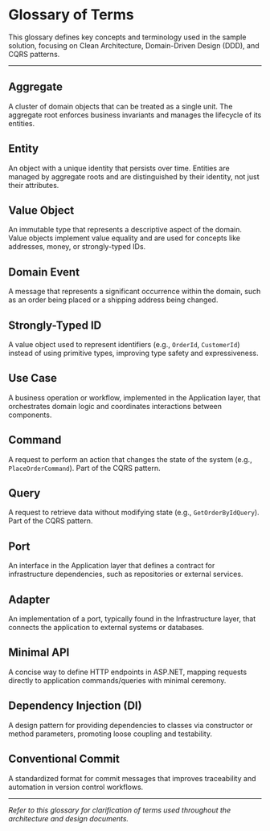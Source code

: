 # Glossary of Terms

This glossary defines key concepts and terminology used in the sample solution, focusing on Clean Architecture, Domain-Driven Design (DDD), and CQRS patterns.

---

## Aggregate
A cluster of domain objects that can be treated as a single unit. The aggregate root enforces business invariants and manages the lifecycle of its entities.

## Entity
An object with a unique identity that persists over time. Entities are managed by aggregate roots and are distinguished by their identity, not just their attributes.

## Value Object
An immutable type that represents a descriptive aspect of the domain. Value objects implement value equality and are used for concepts like addresses, money, or strongly-typed IDs.

## Domain Event
A message that represents a significant occurrence within the domain, such as an order being placed or a shipping address being changed.

## Strongly-Typed ID
A value object used to represent identifiers (e.g., `OrderId`, `CustomerId`) instead of using primitive types, improving type safety and expressiveness.

## Use Case
A business operation or workflow, implemented in the Application layer, that orchestrates domain logic and coordinates interactions between components.

## Command
A request to perform an action that changes the state of the system (e.g., `PlaceOrderCommand`). Part of the CQRS pattern.

## Query
A request to retrieve data without modifying state (e.g., `GetOrderByIdQuery`). Part of the CQRS pattern.

## Port
An interface in the Application layer that defines a contract for infrastructure dependencies, such as repositories or external services.

## Adapter
An implementation of a port, typically found in the Infrastructure layer, that connects the application to external systems or databases.

## Minimal API
A concise way to define HTTP endpoints in ASP.NET, mapping requests directly to application commands/queries with minimal ceremony.

## Dependency Injection (DI)
A design pattern for providing dependencies to classes via constructor or method parameters, promoting loose coupling and testability.

## Conventional Commit
A standardized format for commit messages that improves traceability and automation in version control workflows.

---

*Refer to this glossary for clarification of terms used throughout the architecture and design documents.*
